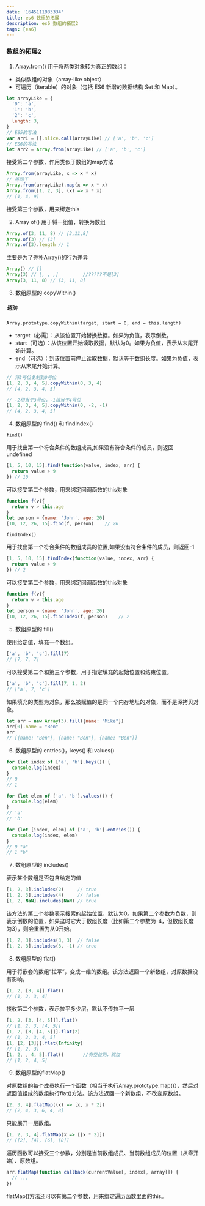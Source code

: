 ```yaml
---
date: '1645111983334'
title: es6 数组的拓展
description: es6 数组的拓展2
tags: [es6]
---
```

### 数组的拓展2
1. Array.from()
用于将两类对象转为真正的数组：
 - 类似数组的对象（array-like object）
 - 可遍历（iterable）的对象（包括 ES6 新增的数据结构 Set 和 Map）。
```javascript
let arrayLike = {
  '0': 'a',
  '1': 'b',
  '2': 'c',
  length: 3,
}
// ES5的写法
var arr1 = [].slice.call(arrayLike) // ['a', 'b', 'c']
// ES6的写法
let arr2 = Array.from(arrayLike) // ['a', 'b', 'c']
```
接受第二个参数，作用类似于数组的map方法
```javascript
Array.from(arrayLike, x => x * x)
// 等同于
Array.from(arrayLike).map(x => x * x)
Array.from([1, 2, 3], (x) => x * x)
// [1, 4, 9]
```
接受第三个参数，用来绑定this

2. Array of()
用于将一组值，转换为数组
```javascript
Array.of(3, 11, 8) // [3,11,8]
Array.of(3) // [3]
Array.of(3).length // 1
```
主要是为了弥补Array()的行为差异
```javascript
Array() // []
Array(3) // [, , ,]         //?????不是[3]
Array(3, 11, 8) // [3, 11, 8]
```
3. 数组原型的 copyWithin() 
##### 语法
`Array.prototype.copyWithin(target, start = 0, end = this.length)`
 - target（必需）：从该位置开始替换数据。如果为负值，表示倒数。
 - start（可选）：从该位置开始读取数据，默认为0。如果为负值，表示从末尾开始计算。
 - end（可选）：到该位置前停止读取数据，默认等于数组长度。如果为负值，表示从末尾开始计算。
```javascript
// 将3号位复制到0号位
[1, 2, 3, 4, 5].copyWithin(0, 3, 4)
// [4, 2, 3, 4, 5]

// -2相当于3号位，-1相当于4号位
[1, 2, 3, 4, 5].copyWithin(0, -2, -1)
// [4, 2, 3, 4, 5]
```
4. 数组原型的 find() 和 findIndex()

`find()`

用于找出第一个符合条件的数组成员,如果没有符合条件的成员，则返回undefined  
```javascript
[1, 5, 10, 15].find(function(value, index, arr) {
  return value > 9
}) // 10
```
可以接受第二个参数，用来绑定回调函数的this对象
```javascript
function f(v){
  return v > this.age
}
let person = {name: 'John', age: 20}
[10, 12, 26, 15].find(f, person)    // 26
```
`findIndex()`

用于找出第一个符合条件的数组成员的位置,如果没有符合条件的成员，则返回-1
```javascript
[1, 5, 10, 15].findIndex(function(value, index, arr) {
  return value > 9
}) // 2
```
可以接受第二个参数，用来绑定回调函数的this对象
```javascript
function f(v){
  return v > this.age
}
let person = {name: 'John', age: 20}
[10, 12, 26, 15].findIndex(f, person)    // 2
```
5. 数组原型的 fill()

使用给定值，填充一个数组。
```javascript
['a', 'b', 'c'].fill(7)
// [7, 7, 7]
```
可以接受第二个和第三个参数，用于指定填充的起始位置和结束位置。
```javascript
['a', 'b', 'c'].fill(7, 1, 2)
// ['a', 7, 'c']
```
如果填充的类型为对象，那么被赋值的是同一个内存地址的对象，而不是深拷贝对象。
```javascript
let arr = new Array(3).fill({name: "Mike"})
arr[0].name = "Ben"
arr
// [{name: "Ben"}, {name: "Ben"}, {name: "Ben"}]
```
6. 数组原型的 entries()，keys() 和 values()
```javascript
for (let index of ['a', 'b'].keys()) {
  console.log(index)
}
// 0
// 1

for (let elem of ['a', 'b'].values()) {
  console.log(elem)
}
// 'a'
// 'b'

for (let [index, elem] of ['a', 'b'].entries()) {
  console.log(index, elem)
}
// 0 "a"
// 1 "b"
```
7. 数组原型的 includes() 

表示某个数组是否包含给定的值
```javascript
[1, 2, 3].includes(2)     // true
[1, 2, 3].includes(4)     // false
[1, 2, NaN].includes(NaN) // true
```
该方法的第二个参数表示搜索的起始位置，默认为0。如果第二个参数为负数，则表示倒数的位置，如果这时它大于数组长度（比如第二个参数为-4，但数组长度为3），则会重置为从0开始。
```javascript
[1, 2, 3].includes(3, 3)  // false
[1, 2, 3].includes(3, -1) // true
```
8. 数组原型的 flat()

用于将嵌套的数组“拉平”，变成一维的数组。该方法返回一个新数组，对原数据没有影响。
```javascript
[1, 2, [3, 4]].flat()
// [1, 2, 3, 4]
```
接收第二个参数，表示拉平多少层，默认不传拉平一层
```javascript
[1, 2, [3, [4, 5]]].flat()
// [1, 2, 3, [4, 5]]
[1, 2, [3, [4, 5]]].flat(2)
// [1, 2, 3, 4, 5]
[1, [2, [3]]].flat(Infinity)
// [1, 2, 3]
[1, 2, , 4, 5].flat()       //有空位则，跳过
// [1, 2, 4, 5]
```
9. 数组原型的flatMap()  

对原数组的每个成员执行一个函数（相当于执行Array.prototype.map()），然后对返回值组成的数组执行flat()方法。该方法返回一个新数组，不改变原数组。
```javascript
[2, 3, 4].flatMap((x) => [x, x * 2])
// [2, 4, 3, 6, 4, 8]
```
只能展开一层数组。
```javascript
[1, 2, 3, 4].flatMap(x => [[x * 2]])
// [[2], [4], [6], [8]]
```
遍历函数可以接受三个参数，分别是当前数组成员、当前数组成员的位置（从零开始）、原数组。
```javascript
arr.flatMap(function callback(currentValue[, index[, array]]) {
  // ...
})
```
flatMap()方法还可以有第二个参数，用来绑定遍历函数里面的this。
